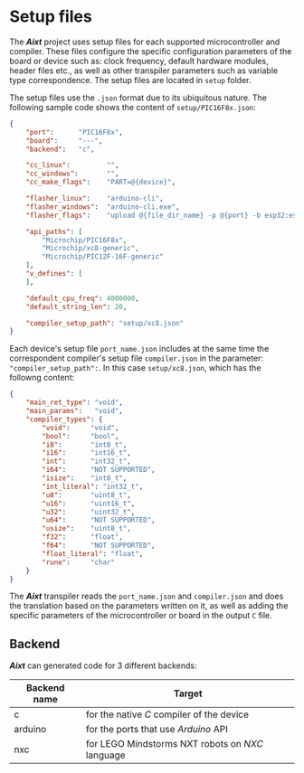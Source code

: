# Setup files

The **_Aixt_** project uses setup files for each supported microcontroller and compiler. These files configure the specific configuration parameters of the board or device such as: clock frequency, default hardware modules, header files etc., as well as other transpiler parameters such as variable type correspondence. The setup files are located in `setup` folder.

The setup files use the `.json` format due to its ubiquitous nature. The following sample code shows the content of `setup/PIC16F8x.json`:

```json
{
    "port":      "PIC16F8x",
    "board":     "---",
    "backend":   "c",

    "cc_linux":			"",             
    "cc_windows":		"",
    "cc_make_flags":	"PART=@{device}",

    "flasher_linux":    "arduino-cli",
    "flasher_windows":  "arduino-cli.exe",
	"flasher_flags":	"upload @{file_dir_name} -p @{port} -b esp32:esp32:esp32",

    "api_paths": [
        "Microchip/PIC16F8x",
        "Microchip/xc8-generic",
        "Microchip/PIC12F-16F-generic"
    ],
    "v_defines": [
    ],

    "default_cpu_freq": 4000000,
    "default_string_len": 20,

    "compiler_setup_path": "setup/xc8.json"
}
```

Each device's setup file `port_name.json` includes at the same time the correspondent compiler's setup file `compiler.json` in the parameter: `"compiler_setup_path":`. In this case `setup/xc8.json`, which has the followng content:

```json
{
    "main_ret_type": "void",
    "main_params":   "void",
    "compiler_types": {
        "void":     "void",
        "bool":     "bool",
        "i8":       "int8_t",
        "i16":      "int16_t",
        "int":      "int32_t",
        "i64":      "NOT SUPPORTED",
        "isize":    "int8_t",
        "int_literal": "int32_t",
        "u8":       "uint8_t",
        "u16":      "uint16_t",
        "u32":      "uint32_t",
        "u64":      "NOT SUPPORTED",
        "usize":    "uint8_t",
        "f32":      "float",
        "f64":      "NOT SUPPORTED",
        "float_literal": "float",
        "rune":     "char"
    }
}
```

The **_Aixt_** transpiler reads the `port_name.json` and  `compiler.json` and does the translation based on the parameters written on it, as well as adding the specific parameters of the microcontroller or board in the output `C` file. 


## Backend
 
**_Aixt_** can generated code for 3 different backends:

| Backend name | Target                                           |
| ------------ | ------------------------------------------------ |
| c            | for the native _C_ compiler of the device        |
| arduino      | for the ports that use _Arduino_ API             |
| nxc          | for LEGO Mindstorms NXT robots on _NXC_ language |


